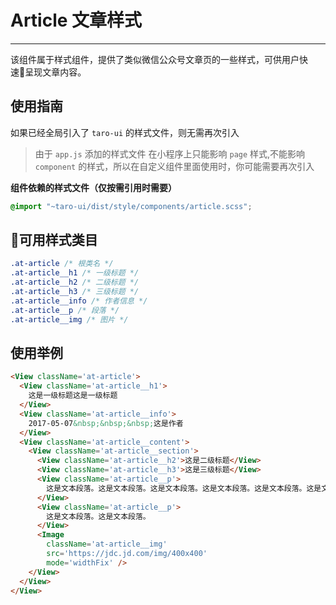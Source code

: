 # Article 文章样式

------

该组件属于样式组件，提供了类似微信公众号文章页的一些样式，可供用户快速呈现文章内容。

## 使用指南

如果已经全局引入了 `taro-ui` 的样式文件，则无需再次引入

> 由于 `app.js` 添加的样式文件 在小程序上只能影响 `page` 样式,不能影响 `component` 的样式，所以在自定义组件里面使用时，你可能需要再次引入

**组件依赖的样式文件（仅按需引用时需要）**

```scss
@import "~taro-ui/dist/style/components/article.scss";
```

## 可用样式类目

```CSS
.at-article /* 根类名 */
.at-article__h1 /* 一级标题 */
.at-article__h2 /* 二级标题 */
.at-article__h3 /* 三级标题 */
.at-article__info /* 作者信息 */
.at-article__p /* 段落 */
.at-article__img /* 图片 */
```

## 使用举例

```html
<View className='at-article'>
  <View className='at-article__h1'>
    这是一级标题这是一级标题
  </View>
  <View className='at-article__info'>
    2017-05-07&nbsp;&nbsp;&nbsp;这是作者
  </View>
  <View className='at-article__content'>
    <View className='at-article__section'>
      <View className='at-article__h2'>这是二级标题</View>
      <View className='at-article__h3'>这是三级标题</View>
      <View className='at-article__p'>
        这是文本段落。这是文本段落。这是文本段落。这是文本段落。这是文本段落。这是文本段落。这是文本段落。这是文本落。这是文本段落。1234567890123456789012345678901234567890 ABCDEFGHIJKLMNOPQRSTUVWXYZ
      </View>
      <View className='at-article__p'>
        这是文本段落。这是文本段落。
      </View>
      <Image 
        className='at-article__img' 
        src='https://jdc.jd.com/img/400x400' 
        mode='widthFix' />
    </View>
  </View>
</View>
```